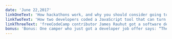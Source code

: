 ```yaml
---
date: 'June 22,2017'
linkOneText: 'How hackathons work, and why you should consider going to one (5 minute read): https://fcc.im/2tkPM16'
linkTwoText: 'How two developers coded a JavaScript tool that can turn multiple phones and tablets into a single connected screen (10 minute read): https://fcc.im/2sYQHqQ'
linkThreeText: 'freeCodeCamp contributor James Rauhut got a software designer job at IBM. He filmed this fun day-in-the-life video (11 minute watch): https://www.youtube.com/watch?v=FXfYSn8qaUE'
bonus: 'Bonus: One camper who just got a developer job offer says: “The one thing that most helped me become good at coding was helping others learn to code.” (1 minute read): https://fcc.im/2rG9vam'
---
```

